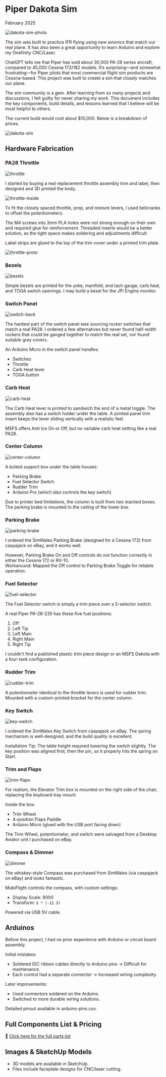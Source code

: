 # Piper Dakota Sim

February 2025

![dakota-sim-photo](images/dakota-sim-photo.jpg)

The sim was built to practice IFR flying using new avionics that match our real plane. It has also been a great opportunity to learn Arduino and explore my Onefinity CNC/Laser.

ChatGPT tells me that Piper has sold about 30,000 PA-28 series aircraft, compared to 45,000 Cessna 172/182 models. It’s surprising—and somewhat frustrating—for Piper pilots that most commercial flight sim products are Cessna-based. This project was built to create a sim that closely matches our plane.

The sim community is a gem. After learning from so many projects and discussions, I felt guilty for never sharing my work. This document includes the key components, build details, and lessons learned that I believe will be most helpful to others.

The current build would cost about $10,000. Below is a breakdown of prices.

![dakota-sim](images/dakota-sim.jpg)

## Hardware Fabrication

### PA28 Throttle

![throttle](images/throttle.jpg)

I started by buying a real replacement throttle assembly trim and label, then designed and 3D printed the body.

![throttle-inside](images/throttle-inside.jpg)

To fit the closely spaced throttle, prop, and mixture levers, I used bellcranks to offset the potentiometers.

The M4 screws into 3mm PLA holes were not strong enough on their own and required glue for reinforcement. Threaded inserts would be a better solution, as the tight space makes soldering and adjustments difficult.

Label strips are glued to the top of the trim cover under a printed trim plate.

![throttle-proto](images/throttle-proto.jpg)

### Bezels

![bezels](images/bezels.jpg)

Simple bezels are printed for the yoke, manifold, and tach gauge, carb heat, and TOGA switch openings. I may build a bezel for the JPI Engine monitor.

### Switch Panel

![switch-back](images/switch-back.jpg)

The hardest part of the switch panel was sourcing rocker switches that match a real PA28. I ordered a few alternatives but never found half-width rockers that could be ganged together to match the real set, nor found suitable grey covers.

An Arduino Micro in the switch panel handles:
- Switches
- Throttle
- Carb Heat lever
- TOGA button

### Carb Heat

![carb-heat](images/carb-heat.jpg)

The Carb Heat lever is printed to sandwich the end of a metal toggle. The assembly also has a switch holder under the table. A printed panel trim insert keeps the lever sliding vertically with a realistic feel.

MSFS offers Anti Ice On or Off, but no variable carb heat setting like a real PA28.

### Center Column

![center-column](images/center-column.jpg)

A bolted support box under the table houses:
- Parking Brake  
- Fuel Selector Switch  
- Rudder Trim  
- Arduino Pro (which also controls the key switch)  

Due to printer bed limitations, the column is built from two stacked boxes. The parking brake is mounted to the ceiling of the lower box.

### Parking Brake 

![parking-brake](images/parking-brake.jpg)

I ordered the SimWales Parking Brake (designed for a Cessna 172) from caspajack on eBay, and it works well.

However, Parking Brake On and Off controls do not function correctly in either the Cessna 172 or RV-10.  
Workaround: Mapped the Off control to Parking Brake Toggle for reliable operation.

### Fuel Selector 

![fuel-selector](images/fuel-selector.jpg)

The Fuel Selector switch is simply a trim piece over a 5-selector switch.

A real Piper PA-28-235 has these five fuel positions:
1. Off
2. Left Tip
3. Left Main
4. Right Main
5. Right Tip

I couldn’t find a published plastic trim piece design or an MSFS Dakota with a four-tank configuration.

### Rudder Trim

![rudder-trim](images/rudder-trim.jpg)

A potentiometer identical to the throttle levers is used for rudder trim. Mounted with a custom-printed bracket for the center column.

### Key Switch

![key-switch](images/key-switch.jpg)

I ordered the SimWales Key Switch from caspajack on eBay. The spring mechanism is well-designed, and the build quality is excellent.

Installation Tip: The table height required lowering the switch slightly. The key position was aligned first, then the pin, so it properly hits the spring on Start.

### Trim and Flaps

![trim-flaps](images/trim-flaps.jpg)

For realism, the Elevator Trim box is mounted on the right side of the chair, replacing the keyboard tray mount.

Inside the box:
- Trim Wheel  
- 4-position Flaps Paddle  
- Arduino Micro (glued with the USB port facing down)  

The Trim Wheel, potentiometer, and switch were salvaged from a Desktop Aviator unit I purchased on eBay.

### Compass & Dimmer

![dimmer](images/dimmer.jpg)

The whiskey-style Compass was purchased from SimWales (via caspajack on eBay) and looks fantastic.

MobiFlight controls the compass, with custom settings:
- Display Scale: 9000  
- Transform: `$ * (-12.5)`

Powered via USB 5V cable.

## Arduinos

Before this project, I had no prior experience with Arduino or circuit board assembly.

Initial mistakes:
- Soldered IDC ribbon cables directly to Arduino pins → Difficult for maintenance.
- Each control had a separate connector → Increased wiring complexity.

Later improvements:
- Used connectors soldered on the Arduino.
- Switched to more durable wiring solutions.

Detailed pinout available in arduino-pins.csv.

## Full Components List & Pricing

🔗 [Click here for the full parts list](parts.md)

## Images & SketchUp Models

- 3D models are available in SketchUp.  
- Files include faceplate designs for CNC/laser cutting.
